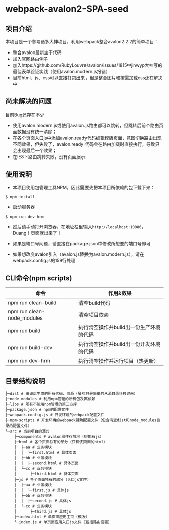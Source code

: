 # webpack-avalon2-SPA-seed #

## 项目介绍
本项目是一个参考诸多大神项目，利用webpack整合avalon2.2.2的简单项目：
- 整合avalon最新主干代码
- 加入官网路由例子
- 加入https://github.com/RubyLouvre/avalon/issues/1815中jinwyp大神写的最佳表单验证实践（使用avalon.modern.js报错）
- 目前html、js、css可以直接打包出来，但是整合图片和按需加载css还在解决中

## 尚未解决的问题
目前Bug还存在不少
- 使用avalon.modern.js或使用avalon.js路由都可以跳转，但跳转后前个路由页面数据没有统一清除；
- 在各个页面入口js中添加avalon.ready代码编辑模版页面，意图切换路由出现不同效果，但失败了，avalon.ready
  代码会在路由加载时直接执行，导致只会出现最后一个效果；
- 在IE8下路由跳转失败，没有页面展示

## 使用说明

- 本项目使用包管理工具NPM，因此需要先把本项目所依赖的包下载下来：
```
$ npm install
```

- 启动服务器
```
$ npm run dev-hrm
```

- 然后请手动打开浏览器，在地址栏里输入`http://localhost:10086`，Duang！页面就出来了！

- 如果是端口号问题，请直接在package.json中修改所想要的端口号即可

- 如果想改变avalon引入（avalon.js替换为avalon.modern.js），请在webpack.config.js的159行处理

## CLI命令(npm scripts)
| 命令            | 作用&效果          |
| --------------- | ------------- |
| npm run clean-build     | 清空build代码 |
| npm run clean-node_modules     | 清空项目依赖 |
| npm run build     | 执行清空操作并build出一份生产环境的代码 |
| npm run build-dev     | 执行清空操作并build出一份开发环境的代码 |
| npm run dev-hrm   | 执行清空操作并运行项目（热更新） |

## 目录结构说明
```
├─dist # 编译后生成的所有代码、资源（虽然只是简单的从源目录迁移过来）
├─node_modules # 利用npm管理的所有包及其依赖
├─libs # 所有不能用npm管理的第三方库
├─package.json # npm的配置文件
├─webpack.config.js # 开发环境的webpack配置文件
├─npm-scripts # 开发环境的webpack辅助配置文件（包含清空dist和node_modules目录的配置文件）
└─src # 当前项目的源码
    ├─components # avalon组件存放地（只能有js）
    ├─html # 各个页面独有的部分（只有该页面的html）
    │  ├─aa # 业务模块
    │  │  └─first.html # 具体页面
    │  ├─bb # 业务模块
    │  │  ├─second.html # 具体页面
    │  └─cc # 业务模块
    │      ├─third.html # 具体页面
    ├─js # 各个页面独有的部分（入口js文件）
    │  ├─aa # 业务模块
    │  │  └─first.js # 具体js
    │  ├─bb # 业务模块
    │  │  ├─second.js # 具体js
    │  └─cc # 业务模块
    │      ├─third.js # 具体js
    ├─index.html # 单页面应用主页（模版）
    └─index.js # 单页面应用入口js文件（包括路由设置）
```


